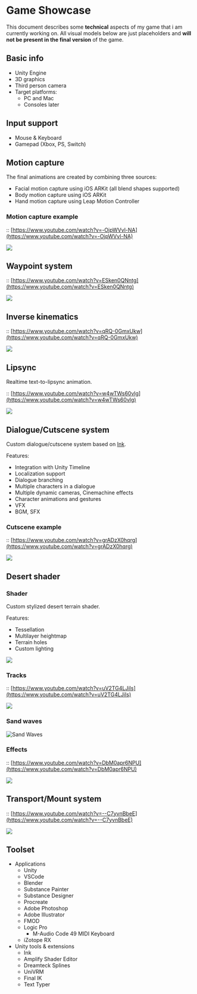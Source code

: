 # Game Showcase

This document describes some **technical** aspects of my game that i am currently working on. All visual models below are just placeholders and **will not be present in the final version** of the game.

## Basic info

- Unity Engine
- 3D graphics
- Third person camera
- Target platforms:
  - PC and Mac
  - Consoles later

## Input support

- Mouse & Keyboard
- Gamepad (Xbox, PS, Switch)

## Motion capture

The final animations are created by combining three sources:

- Facial motion capture using iOS ARKit (all blend shapes supported)
- Body motion capture using iOS ARKit
- Hand motion capture using Leap Motion Controller

### Motion capture example

:: [https://www.youtube.com/watch?v=-OjpWVvl-NA](https://www.youtube.com/watch?v=-OjpWVvl-NA)

[![](https://github.com/holubj/game-showcase/raw/master/assets/mocap_preview.png)](https://www.youtube.com/watch?v=-OjpWVvl-NA)

## Waypoint system

:: [https://www.youtube.com/watch?v=ESken0QNntg](https://www.youtube.com/watch?v=ESken0QNntg)

[![](https://github.com/holubj/game-showcase/raw/master/assets/waypoint_preview.png)](https://www.youtube.com/watch?v=ESken0QNntg)

## Inverse kinematics

:: [https://www.youtube.com/watch?v=qRQ-0GmxUkw](https://www.youtube.com/watch?v=qRQ-0GmxUkw)

[![](https://github.com/holubj/game-showcase/raw/master/assets/ik_preview.png)](https://www.youtube.com/watch?v=qRQ-0GmxUkw)

## Lipsync

Realtime text-to-lipsync animation.

:: [https://www.youtube.com/watch?v=w4wTWs60vlg](https://www.youtube.com/watch?v=w4wTWs60vlg)

[![](https://github.com/holubj/game-showcase/raw/master/assets/lipsync_preview.png)](https://www.youtube.com/watch?v=w4wTWs60vlg)

## Dialogue/Cutscene system

Custom dialogue/cutscene system based on [Ink](https://github.com/inkle/ink).

Features:

- Integration with Unity Timeline
- Localization support
- Dialogue branching
- Multiple characters in a dialogue
- Multiple dynamic cameras, Cinemachine effects
- Character animations and gestures
- VFX
- BGM, SFX

### Cutscene example

:: [https://www.youtube.com/watch?v=grADzX0hqrg](https://www.youtube.com/watch?v=grADzX0hqrg)

[![](https://github.com/holubj/game-showcase/raw/master/assets/cutscene_preview.png)](https://www.youtube.com/watch?v=grADzX0hqrg)

## Desert shader

### Shader

Custom stylized desert terrain shader.

Features:

- Tessellation
- Multilayer heightmap
- Terrain holes
- Custom lighting

[![](https://github.com/holubj/game-showcase/raw/master/assets/desert_screen_preview.png)](https://github.com/holubj/game-showcase/raw/master/assets/desert_screen.png)

### Tracks

:: [https://www.youtube.com/watch?v=uV2TG4LJiIs](https://www.youtube.com/watch?v=uV2TG4LJiIs)

[![](https://github.com/holubj/game-showcase/raw/master/assets/tracks_preview.png)](https://www.youtube.com/watch?v=uV2TG4LJiIs)

### Sand waves

![Sand Waves](https://github.com/holubj/game-showcase/raw/master/assets/desertWaves.gif)

### Effects

:: [https://www.youtube.com/watch?v=DbM0apr6NPU](https://www.youtube.com/watch?v=DbM0apr6NPU)

[![](https://github.com/holubj/game-showcase/raw/master/assets/desert_w_preview.png)](https://www.youtube.com/watch?v=DbM0apr6NPU)

## Transport/Mount system

:: [https://www.youtube.com/watch?v=--C7yvnBbeE](https://www.youtube.com/watch?v=--C7yvnBbeE)

[![](https://github.com/holubj/game-showcase/raw/master/assets/desert_p_preview.png)](https://www.youtube.com/watch?v=--C7yvnBbeE)

## Toolset

- Applications
  - Unity
  - VSCode
  - Blender
  - Substance Painter
  - Substance Designer
  - Procreate
  - Adobe Photoshop
  - Adobe Illustrator
  - FMOD
  - Logic Pro
    - M-Audio Code 49 MIDI Keyboard
  - iZotope RX
- Unity tools & extensions
  - Ink
  - Amplify Shader Editor
  - Dreamteck Splines
  - UniVRM
  - Final IK
  - Text Typer
